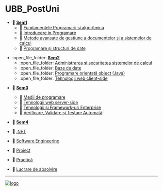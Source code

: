 # UBB_PostUni
[//]: # "---------------------------------------------------------------------------
        Using Markdown: https://guides.github.com/features/mastering-markdown/#examples
        https://help.github.com/en/articles/basic-writing-and-formatting-syntax
         ---------------------------------------------------------------------------
         ** Used to bold text
         [linkText](a.html) Used to create a hyperlink
         Emoji: https://github.com/ikatyang/emoji-cheat-sheet/blob/master/README.md
         * Used for an ordered list
           * Used for an unordered sub point
        ----------------------------------------------------------------------------
"

* :open_file_folder: [ **Sem1** ](https://github.com/gdincu/UBB_PostUni/tree/master/Sem1)
  * :open_file_folder: [ Fundamentele Programarii si algoritmica ](https://github.com/gdincu/UBB_PostUni/tree/master/Sem1/Fundamentele%20program%C4%83rii%20%C5%9Fi%20algoritmic%C4%83)
  * :open_file_folder: [ Introducere in Programare ](https://github.com/gdincu/UBB_PostUni/tree/master/Sem1/Introducere%20%C3%AEn%20programare)
  * :open_file_folder: [ Metode avansate de gestiune a documentelor și a sistemelor de calcul ](https://github.com/gdincu/UBB_PostUni/tree/master/Sem1/Metode%20avansate%20de%20gestiune%20a%20documentelor%20%C8%99i%20a%20sistemelor%20de%20calcul)
  * :open_file_folder: [ Programare și structuri de date ](https://github.com/gdincu/UBB_PostUni/tree/master/Sem1/Programare%20%C8%99i%20structuri%20de%20date)

[//]: # "---------------------------------------------------------------------------
        Using HTML
        ---------------------------------------------------------------------------
        -
        ----------------------------------------------------------------------------
"
<ul>
     <li>
        :open_file_folder:
        <a href="https://github.com/gdincu/UBB_PostUni/tree/master/Sem2"><b>Sem2</b></a>
        <ul>
                <li>
                :open_file_folder:              
                <a href="https://github.com/gdincu/UBB_PostUni/tree/master/Sem2/Administrarea%20si%20securitatea%20sistemelor%20de%20calcul"> 
            Administrarea si securitatea sistemelor de calcul</a>                  
                </li>
                <li>
                :open_file_folder:              
                <a href="https://github.com/gdincu/UBB_PostUni/tree/master/Sem2/Baze%20de%20date">Baze de date</a>
                </li>
                <li>
                :open_file_folder:
                <a href="https://github.com/gdincu/UBB_PostUni/tree/master/Sem2/Programare%20orientat%C4%83%20obiect%20(Java)">Programare orientată obiect (Java)</a>              
                </li>
                <li>
                :open_file_folder:
                <a href="https://github.com/gdincu/UBB_PostUni/tree/master/Sem2/Tehnologii%20web%20client-side">Tehnologii web client-side</a>                
                </li>
        </ul>
     </li>
</ul>

* :open_file_folder: [ **Sem3** ](https://github.com/gdincu/UBB_PostUni/tree/master/Sem3)
  * :open_file_folder: [ Medii de programare ](https://github.com/gdincu/UBB_PostUni/tree/master/Sem3/Medii%20de%20programare)
  * :open_file_folder: [ Tehnologii web server-side ](https://github.com/gdincu/UBB_PostUni/tree/master/Sem3/Tehnologii%20web%20server-side)
  * :open_file_folder: [ Tehnologii și Framework-uri Enterprise ](https://github.com/gdincu/UBB_PostUni/tree/master/Sem3/Tehnologii%20%C8%99i%20Framework-uri%20Enterprise)
  * :open_file_folder: [ Verificare, Validare și Testare Automată ](https://github.com/gdincu/UBB_PostUni/tree/master/Sem3/Verificare%2C%20Validare%20%C8%99i%20Testare%20Automat%C4%83)
  
 * :open_file_folder: [ **Sem4** ](https://github.com/gdincu/UBB_PostUni/tree/master/Sem4)
  * :open_file_folder: [ .NET ](https://github.com/gdincu/UBB_PostUni/tree/master/Sem4/.NET)
  * :open_file_folder: [ Software Engineering ](https://github.com/gdincu/UBB_PostUni/tree/master/Sem4/Software%20Engineering)
  * :open_file_folder: [ Proiect ](https://github.com/gdincu/UBB_PostUni/tree/master/Sem4/Proiect)
  * :open_file_folder: [ Practică ](https://github.com/gdincu/UBB_PostUni/tree/master/Sem4/Practic%C4%83)
  * :open_file_folder: [ Lucrare de absolvire ](https://github.com/gdincu/UBB_PostUni/tree/master/Sem4/Lucrare%20de%20absolvire)

<hr>
<a href="http://www.cs.ubbcluj.ro/programul-postuniversitar-de-pregatire-si-formare-profesionala-in-informatica/">
<img src="http://www.cs.ubbcluj.ro/wp-content/themes/CSUBB/images/logo.png" alt="logo"/>
</a>
